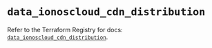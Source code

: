 # `data_ionoscloud_cdn_distribution`

Refer to the Terraform Registry for docs: [`data_ionoscloud_cdn_distribution`](https://registry.terraform.io/providers/ionos-cloud/ionoscloud/6.6.1/docs/data-sources/cdn_distribution).
